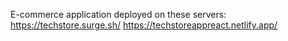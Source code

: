 E-commerce application deployed on these servers:
https://techstore.surge.sh/
https://techstoreappreact.netlify.app/
